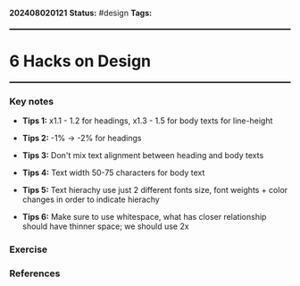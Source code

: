 **202408020121**
**Status:** #design
**Tags:** 

<hr style="border: none; height: 2px; background-color: #000000; margin: 20px 0;">

#  6 Hacks on Design
<hr style="border: none; height: 2px; background-color: #000000; margin: 20px 0;">

### Key notes
- **Tips 1:** x1.1 - 1.2 for headings, x1.3 - 1.5 for body texts for line-height

- **Tips 2:** -1% $\rightarrow$ -2% for headings

- **Tips 3:** Don't mix text alignment between heading and body texts

- **Tips 4:** Text width 50-75 characters for body text

- **Tips 5:** Text hierachy use just 2 different fonts size, font weights + color changes in order to indicate hierachy 

- **Tips 6:** Make sure to use whitespace, what has closer relationship should have thinner space; we should use 2x 
### Exercise


### References


